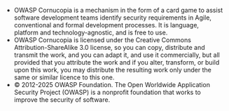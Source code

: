 - OWASP Cornucopia is a mechanism in the form of a card game to assist software development teams identify security requirements in Agile, conventional and formal development processes. It is language, platform and technology-agnostic, and is free to use.
- OWASP Cornucopia is licensed under the Creative Commons Attribution-ShareAlike 3.0 license, so you can copy, distribute and transmit the work, and you can adapt it, and use it commercially, but all provided that you attribute the work and if you alter, transform, or build upon this work, you may distribute the resulting work only under the same or similar licence to this one.
- © 2012-2025 OWASP Foundation. The Open Worldwide Application Security Project (OWASP) is a nonprofit foundation that works to improve the security of software.
